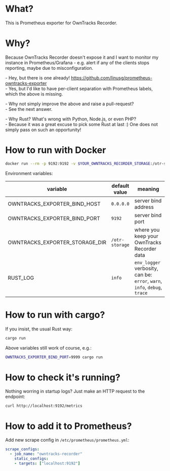 # What?

This is Prometheus exporter for OwnTracks Recorder.

# Why?

Because OwnTracks Recorder doesn't expose it and I want to monitor my instance in Prometheus/Grafana - e.g. alert if any of the clients stops reporting, maybe due to misconfiguration.

\- Hey, but there is one already! https://github.com/linusg/prometheus-owntracks-exporter  
\- Yes, but I'd like to have per-client separation with Prometheus labels, which the above is missing.  

\- Why not simply improve the above and raise a pull-request?  
\- See the next answer.

\- Why Rust? What's wrong with Python, Node.js, or even PHP?  
\- Because it was a great excuse to pick some Rust at last :) One does not simply pass on such an opportunity!

# How to run with Docker

```bash
docker run --rm -p 9192:9192 -v $YOUR_OWNTRACKS_RECORDER_STORAGE:/otr-storage:ro moczulski/owntracks-exporter
```

Environment variables:

| variable                       | default value  | meaning                                                                   |
|--------------------------------|----------------|---------------------------------------------------------------------------|
| OWNTRACKS_EXPORTER_BIND_HOST   | `0.0.0.0`      | server bind address                                                       |
| OWNTRACKS_EXPORTER_BIND_PORT   | `9192`         | server bind port                                                          |
| OWNTRACKS_EXPORTER_STORAGE_DIR | `/otr-storage` | where you keep your OwnTracks Recorder data                               |
| RUST_LOG                       | `info`         | `env_logger` verbosity, can be: `error`, `warn`, `info`, `debug`, `trace` |

# How to run with cargo?

If you insist, the usual Rust way:

```bash
cargo run
```

Above variables still work of course, e.g.:

```bash
OWNTRACKS_EXPORTER_BIND_PORT=9999 cargo run
```

# How to check it's running?

Nothing worring in startup logs? Just make an HTTP request to the endpoint:

```
curl http://localhost:9192/metrics
```

# How to add it to Prometheus?

Add new scrape config in `/etc/prometheus/prometheus.yml`:

```yaml
scrape_configs:
  - job_name: "owntracks-recorder"
    static_configs:
    - targets: ["localhost:9192"]
```
